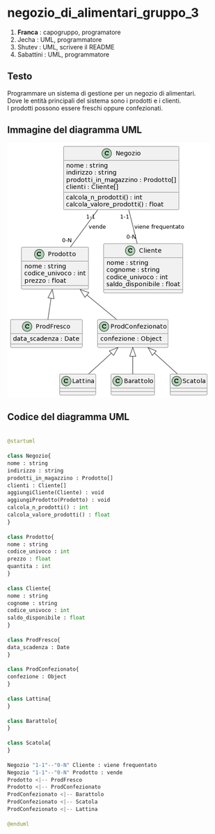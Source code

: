 # negozio_di_alimentari_gruppo_3
1. **Franca** : capogruppo, programatore
2. Jecha : UML, programmatore
3. Shutev : UML, scrivere il README
4. Sabattini : UML, programmatore

## Testo
Programmare un sistema di gestione per un negozio di alimentari.<br>
Dove le entità principali del sistema sono i prodotti e i clienti.<br>
I prodotti possono essere freschi oppure confezionati.<br>

## Immagine del diagramma UML
![negozio_di_alimentari_gruppo_3](https://github.com/LucianoFrancaa/negozio_di_alimentari_gruppo_3/blob/main/negozio_di_alimentari_gruppo_3_UML.png)

## Codice del diagramma UML

``` python

@startuml

class Negozio{
nome : string
indirizzo : string
prodotti_in_magazzino : Prodotto[]
clienti : Cliente[]
aggiungiCliente(Cliente) : void
aggiungiProdotto(Prodotto) : void
calcola_n_prodotti() : int
calcola_valore_prodotti() : float
}

class Prodotto{
nome : string
codice_univoco : int
prezzo : float
quantita : int
}

class Cliente{
nome : string
cognome : string
codice_univoco : int
saldo_disponibile : float
}

class ProdFresco{
data_scadenza : Date
}

class ProdConfezionato{
confezione : Object
}

class Lattina{
}

class Barattolo{
}

class Scatola{
}

Negozio "1-1"--"0-N" Cliente : viene frequentato
Negozio "1-1"--"0-N" Prodotto : vende
Prodotto <|-- ProdFresco
Prodotto <|-- ProdConfezionato
ProdConfezionato <|-- Barattolo
ProdConfezionato <|-- Scatola
ProdConfezionato <|-- Lattina

@enduml

```
